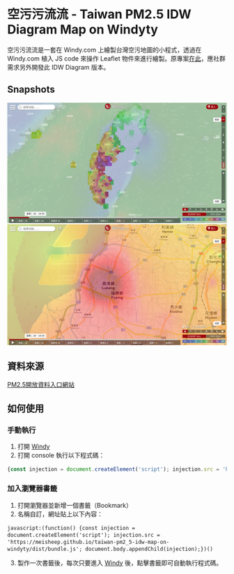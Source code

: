 # 空污污流流 - Taiwan PM2.5 IDW Diagram Map on Windyty
空污污流流是一套在 Windy.com 上繪製台灣空污地圖的小程式，透過在 Windy.com 植入 JS code 來操作 Leaflet 物件來進行繪製。原專案[在此](https://github.com/meisheep/taiwan-pm2_5-map-on-windyty)，應社群需求另外開發此 IDW Diagram 版本。

## Snapshots
![Snapshot](https://raw.githubusercontent.com/meisheep/taiwan-pm2_5-idw-map-on-windyty/master/snapshot.png)
![Snapshot Details](https://raw.githubusercontent.com/meisheep/taiwan-pm2_5-idw-map-on-windyty/master/snapshot2.png)

## 資料來源
[PM2.5開放資料入口網站](https://pm25.lass-net.org/)

## 如何使用

### 手動執行
1. 打開 [Windy](https://windy.com)
2. 打開 console 執行以下程式碼：
```js
{const injection = document.createElement('script'); injection.src = 'https://meisheep.github.io/taiwan-pm2_5-idw-map-on-windyty/dist/bundle.js'; document.body.appendChild(injection);}
```
### 加入瀏覽器書籤
1. 打開瀏覽器並新增一個書籤（Bookmark）
2. 名稱自訂，網址貼上以下內容：
```
javascript:(function() {const injection = document.createElement('script'); injection.src = 'https://meisheep.github.io/taiwan-pm2_5-idw-map-on-windyty/dist/bundle.js'; document.body.appendChild(injection);})()
```
3. 製作一次書籤後，每次只要進入 [Windy](https://windy.com) 後，點擊書籤即可自動執行程式碼。
